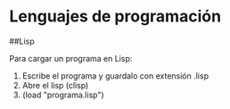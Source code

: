 Lenguajes de programación
==========

##Lisp

Para cargar un programa en Lisp:

1. Escribe el programa y guardalo con extensión .lisp
2. Abre el lisp (clisp)
3. (load "programa.lisp")
